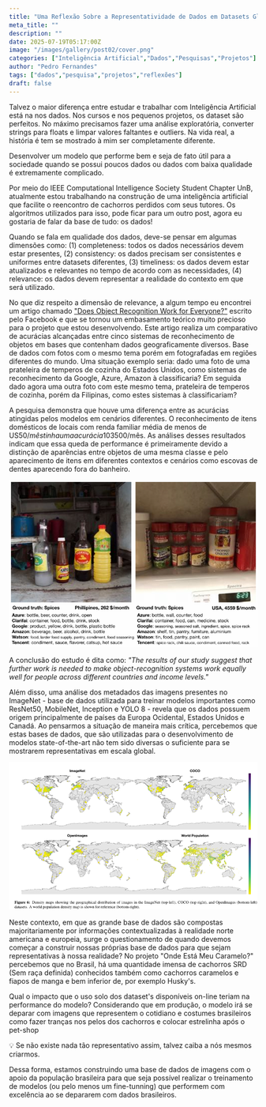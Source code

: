 ```yaml
---
title: "Uma Reflexão Sobre a Representatividade de Dados em Datasets Globais"
meta_title: ""
description: ""
date: 2025-07-19T05:17:00Z
image: "/images/gallery/post02/cover.png"
categories: ["Inteligência Artificial","Dados","Pesquisas","Projetos"]
author: "Pedro Fernandes"
tags: ["dados","pesquisa","projetos","reflexões"]
draft: false
---
```


Talvez o maior diferença entre estudar e trabalhar com Inteligência Artificial está na nos dados. Nos cursos e nos pequenos projetos, os dataset são perfeitos. No máximo precisamos fazer uma análise exploratória, converter strings para floats e limpar valores faltantes e outliers. Na vida real, a história é tem se mostrado à mim ser completamente diferente.

Desenvolver um modelo que performe bem e seja de fato útil para a sociedade quando se possui poucos dados ou dados com baixa qualidade é extremamente complicado.

Por meio do IEEE Computational Intelligence Society Student Chapter UnB, atualmente estou trabalhando na construção de uma inteligência artificial que facilite o reencontro de cachorros perdidos com seus tutores. Os algoritmos utilizados para isso, pode ficar para um outro post, agora eu gostaria de falar da base de tudo: os dados!

Quando se fala em qualidade dos dados, deve-se pensar em algumas dimensões como: (1) completeness: todos os dados necessários devem estar presentes, (2) consistency: os dados precisam ser consistentes e uniformes entre datasets diferentes, (3) timeliness: os dados devem estar atualizados e relevantes no tempo de acordo com as necessidades, (4) relevance: os dados devem representar a realidade do contexto em que será utilizado.

No que diz respeito a dimensão de relevance, a algum tempo eu encontrei um artigo chamado ["Does Object Recognition Work for Everyone?"](https://arxiv.org/pdf/1906.02659) escrito pelo Facebook e que se tornou um embasamento teórico muito precioso para o projeto que estou desenvolvendo. Este artigo realiza um comparativo de acurácias alcançadas entre cinco sistemas de reconhecimento de objetos em bases que contenham dados geograficamente diversos. Base de dados com fotos com o mesmo tema porém em fotografadas em regiões diferentes do mundo. Uma situação exemplo seria: dado uma foto de uma prateleira de temperos de cozinha do Estados Unidos, como sistemas de reconhecimento da Google, Azure, Amazon à classificaria? Em seguida dado agora uma outra foto com este mesmo tema, prateleira de temperos de cozinha, porém da Filipinas, como estes sistemas à classificariam?

A pesquisa demonstra que houve uma diferença entre as acurácias atingidas pelos modelos em cenários diferentes. O reconhecimento de itens domésticos de locais com renda familiar média de menos de US$50/mês tinha uma acurácia 10% quando se comparada com as acurácias obtidas no reconhecimento de itens domésticos de locais com renda familiar acima de US$3500/mês. As análises desses resultados indicam que essa queda de performance é primeiramente devido a distinção de aparências entre objetos de uma mesma classe e pelo aparecimento de itens em diferentes contextos e cenários como escovas de dentes aparecendo fora do banheiro.

<div style="text-align: center;">
<img src="../../../assets/images/gallery/post02/first_image.png" alt="Infográfico de Data Quality">
</div>

A conclusão do estudo é dita como: *"The results of our study suggest that further work is needed to make object-recognition systems work equally well for people across different countries and income levels."*

Além disso, uma análise dos metadados das imagens presentes no ImageNet - base de dados utilizada para treinar modelos importantes como ResNet50, MobileNet, Inception e YOLO 8 - revela que os dados possuem origem principalmente de países da Europa Ocidental, Estados Unidos e Canadá. Ao pensarmos a situação de maneira mais crítica, percebemos que estas bases de dados, que são utilizadas para o desenvolvimento de modelos state-of-the-art não tem sido diversas o suficiente para se mostrarem representativas em escala global.

<div style="text-align: center;">
<img src="../../../assets/images/gallery/post02/second_image.png" alt="Infográfico de Dispersão de Fonte de Dados">
</div>

Neste contexto, em que as grande base de dados são compostas majoritariamente por informações contextualizadas à realidade norte americana e europeia, surge o questionamento de quando devemos começar a construir nossas próprias base de dados para que sejam representativas à nossa realidade? No projeto "Onde Está Meu Caramelo?" percebemos que no Brasil, há uma quantidade imensa de cachorros SRD (Sem raça definida) conhecidos também como cachorros caramelos e fiapos de manga e bem inferior de, por exemplo Husky's.

Qual o impacto que o uso solo dos dataset's disponíveis on-line teriam na performance do modelo? Considerando que em produção, o modelo irá se deparar com imagens que representem o cotidiano e costumes brasileiros como fazer tranças nos pelos dos cachorros e colocar estrelinha após o pet-shop

💡 Se não existe nada tão representativo assim, talvez caiba a nós mesmos criarmos. 

Dessa forma, estamos construindo uma base de dados de imagens com o apoio da população brasileira para que seja possível realizar o treinamento de modelos (ou pelo menos um fine-tunning) que performem com excelência ao se depararem com dados brasileiros.
